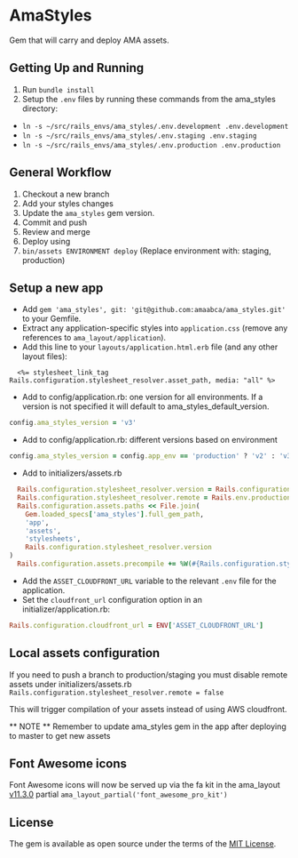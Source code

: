 # AmaStyles
Gem that will carry and deploy AMA assets.

## Getting Up and Running

1. Run `bundle install`
2. Setup the `.env` files by running these commands from the ama_styles directory:
  * `ln -s ~/src/rails_envs/ama_styles/.env.development .env.development`
  * `ln -s ~/src/rails_envs/ama_styles/.env.staging .env.staging`
  * `ln -s ~/src/rails_envs/ama_styles/.env.production .env.production`

## General Workflow

1. Checkout a new branch
2. Add your styles changes
3. Update the `ama_styles` gem version.
4. Commit and push
5. Review and merge
6. Deploy using
  1. `bin/assets ENVIRONMENT deploy` (Replace environment with: staging, production)

## Setup a new app

* Add `gem 'ama_styles', git: 'git@github.com:amaabca/ama_styles.git'` to your Gemfile.
* Extract any application-specific styles into `application.css` (remove any references to `ama_layout/application`).
* Add this line to your `layouts/application.html.erb` file (and any other layout files):

```erb
  <%= stylesheet_link_tag Rails.configuration.stylesheet_resolver.asset_path, media: "all" %>
```

* Add to config/application.rb: one version for all environments. If a version is
  not specified it will default to ama_styles_default_version.

```ruby
config.ama_styles_version = 'v3'
```

* Add to config/application.rb: different versions based on environment

```ruby
config.ama_styles_version = config.app_env == 'production' ? 'v2' : 'v3'
```

* Add to initializers/assets.rb

```ruby
  Rails.configuration.stylesheet_resolver.version = Rails.configuration.ama_styles_version # optional
  Rails.configuration.stylesheet_resolver.remote = Rails.env.production?
  Rails.configuration.assets.paths << File.join(
    Gem.loaded_specs['ama_styles'].full_gem_path,
    'app',
    'assets',
    'stylesheets',
    Rails.configuration.stylesheet_resolver.version
)
  Rails.configuration.assets.precompile += %W(#{Rails.configuration.stylesheet_resolver.version}/shared.css)
```
* Add the `ASSET_CLOUDFRONT_URL` variable to the relevant `.env` file for the application.
* Set the `cloudfront_url` configuration option in an initializer/application.rb:

```ruby
Rails.configuration.cloudfront_url = ENV['ASSET_CLOUDFRONT_URL']
```

## Local assets configuration
If you need to push a branch to production/staging you must disable remote assets under
initializers/assets.rb `Rails.configuration.stylesheet_resolver.remote = false`

This will trigger compilation of your assets instead of using AWS cloudfront.

** NOTE ** Remember to update ama_styles gem in the app after deploying to master to get new assets

## Font Awesome icons

Font Awesome icons will now be served up via the fa kit in the ama_layout [v11.3.0](https://rubygems.org/gems/ama_layout/versions/11.3.0) partial `ama_layout_partial('font_awesome_pro_kit')`

## License
The gem is available as open source under the terms of the [MIT License](http://opensource.org/licenses/MIT).

